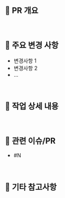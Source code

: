 ## 🔀 PR 개요
<!--간단하게 PR 요약을 작성해주세요.-->

<br/>

## 📌 주요 변경 사항
<!--주요 변경점들을 작성해주세요.-->
- 변경사항 1
- 변경사항 2
- ...

<br/>

## 📝 작업 상세 내용
<!--작업 상세 내용을 작성해주세요.-->

<br/>

## 🔗 관련 이슈/PR
<!--관련 이슈나 PR이 있다면 불릿 리스트 형식으로 작성하고 없다면 없음. 을 작성해주세요-->
- #N

<br/>

## 💬 기타 참고사항
<!--기타 참고할 만한 사항들이 있다면 작성해주세요. 없다면 비워놔도 좋습니다.-->

